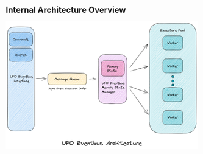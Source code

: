 ## Internal Architecture Overview

![Ufo Eventbus Architectureschema](documentation/UfoEventBusArchitectureFinalWhiteBackground.png?raw=true)


